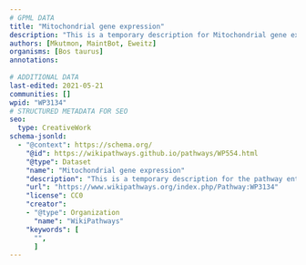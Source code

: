 ```yaml
---
# GPML DATA
title: "Mitochondrial gene expression"
description: "This is a temporary description for Mitochondrial gene expression"
authors: [Mkutmon, MaintBot, Eweitz]
organisms: [Bos taurus]
annotations:
  
# ADDITIONAL DATA
last-edited: 2021-05-21
communities: []
wpid: "WP3134"
# STRUCTURED METADATA FOR SEO
seo:
  type: CreativeWork
schema-jsonld:
  - "@context": https://schema.org/
    "@id": https://wikipathways.github.io/pathways/WP554.html
    "@type": Dataset
    "name": "Mitochondrial gene expression"
    "description": "This is a temporary description for the pathway entitled: Mitochondrial gene expression"
    "url": "https://www.wikipathways.org/index.php/Pathway:WP3134"
    "license": CC0
    "creator":
    - "@type": Organization
      "name": "WikiPathways"
    "keywords": [
      "",
      ]
---
```

